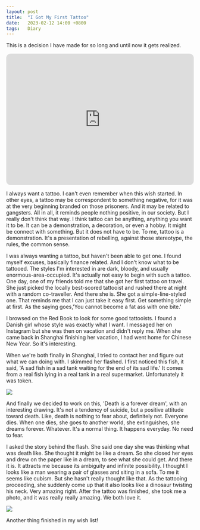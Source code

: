 ```yaml
---
layout: post
title:  "I Got My First Tattoo"
date:   2023-02-12 14:00 +0800
tags:   Diary
---
```


This is a decision I have made for so long and until now it gets realized.

<iframe style="border-radius:12px" src="https://open.spotify.com/embed/track/4rDhFl2ghUScuW8rUR4Bi2?utm_source=generator" width="100%" height="352" frameBorder="0" allowfullscreen="" allow="autoplay; clipboard-write; encrypted-media; fullscreen; picture-in-picture" loading="lazy"></iframe>

I always want a tattoo. I can't even remember when this wish started. In other eyes, a tattoo may be correspondent to something negative, for it was at the very beginning branded on those prisoners. And it may be related to gangsters. All in all, it reminds people nothing positive, in our society. But I really don't think that way. I think tattoo can be anything, anything you want it to be. It can be a demonstration, a decoration, or even a hobby. It might be connect with something. But it does not have to be. To me, tattoo is a demonstration. It's a presentation of rebelling, against those stereotype, the rules, the common sense.

I was always wanting a tattoo, but haven't been able to get one. I found myself excuses, basically finance related. And I don't know what to be tattooed. The styles I'm interested in are dark, bloody, and usually enormous-area-occupied. It's actually not easy to begin with such a tattoo. One day, one of my friends told me that she got her first tattoo on travel. She just picked the locally best-scored tattooist and rushed there at night with a random co-traveller. And there she is. She got a simple-line-styled one. That reminds me that I can just take it easy first. Get something simple at first. As the saying goes,'You cannot become a fat ass with one bite.'

I browsed on the Red Book to look for some good tattooists. I found a Danish girl whose style was exactly what I want. I messaged her on Instagram but she was then on vacation and didn't reply me. When she came back in Shanghai finishing her vacation, I had went home for Chinese New Year. So it's interesting. 

When we're both finally in Shanghai, I tried to contact her and figure out what we can doing with. I skimmed her flashed. I first noticed this fish, it said, 'A sad fish in a sad tank waiting for the end of its sad life.' It comes from a real fish lying in a real tank in a real supermarket. Unfortunately it was token.

![](https://s2.loli.net/2023/02/12/NtmMU9iehSCaG3L.jpg)

And finally we decided to work on this, 'Death is a forever dream', with an interesting drawing. It's not a tendency of suicide, but a positive attitude toward death. Like, death is nothing to fear about, definitely not. Everyone dies. When one dies, she goes to another world, she extinguishes, she dreams forever. Whatever. It's a normal thing. It happens everyday. No need to fear.

I asked the story behind the flash. She said one day she was thinking what was death like. She thought it might be like a dream. So she closed her eyes and drew on the paper like in a dream, to see what she could get. And there it is. It attracts me because its ambiguity and infinite possibility. I thought I looks like a man wearing a pair of glasses and siting in a sofa. To me it seems like cubism. But she hasn't really thought like that. As the tattooing proceeding, she suddenly come up that it also looks like a dinosaur twisting his neck. Very amazing right. After the tattoo was finished, she took me a photo, and it was really really amazing. We both love it.

![](https://s2.loli.net/2023/02/12/e1Y2DXHyKswbrZo.jpg)

Another thing finished in my wish list!
